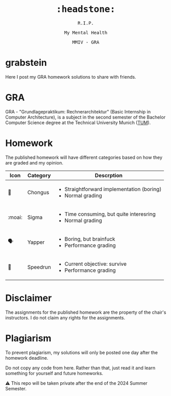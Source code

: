 <div align=center><kbd>
<h1>:headstone:</h1>

R.I.P.

My Mental Health

MMIV - GRA
</kbd></div>

# grabstein
Here I post my GRA homework solutions
to share with friends.

# GRA
GRA - "Grundlagepraktikum: Rechnerarchitektur"
(Basic Internship in Computer Architecture),
is a subject in the second semester of the
Bachelor Computer Science degree at the
Technical University Munich ([TUM](https://tum.de)).

# Homework
The published homework will have
different categories based on how they
are graded and my opinion.

| Icon | Category | Descrption |
|---|---|---|
| :sloth: | Chongus | <ul><li>Straightforward implementation (boring)</li><li>Normal grading</li></ul> |
| :moai: | Sigma | <ul><li>Time consuming, but quite interesring</li><li>Normal grading</li></ul> |
| :speaking_head: | Yapper | <ul><li>Boring, but brainfuck</li><li>Performance grading</li></ul> |
| :rocket: | Speedrun | <ul><li>Current objective: survive</li><li>Performance grading</li></ul> |

# Disclaimer
The assignments for the published homework
are the property of the chair's instructors.
I do not claim any rights for the assignments.

# Plagiarism
To prevent plagiarism, my solutions
will only be posted one day after the
homework deadline.

Do not copy any code from here.
Rather than that, just read it
and learn something for yourself
and future homeworks.

:warning: This repo will be taken private
after the end of the 2024 Summer Semester.
